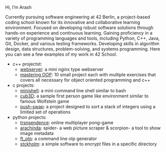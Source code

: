 Hi, I’m Arash

Currently pursuing software engineering at 42 Berlin, a project-based coding school known for its innovative and collaborative learning environment. Focused on developing robust software solutions through hands-on experience and continuous learning. Gaining proficiency in a variety of programming languages and tools, including Python, C++, Java, Git, Docker, and various testing frameworks. Developing skills in algorithm design, data structures, problem-solving, and systems programming. Here you can see a few examples of my work in 42 School.

- c++ projectst:
    - [webserver](https://github.com/arash039/webserv): a mini nginx type webserver
    - [mastering OOP](https://github.com/arash039/Mastering-OOP): 10 small project each with multiple exercises that covers all necessary for object oriented programming and c++ 
- c projects:
    - [minishell](https://github.com/arash039/minishell): a mini command line shell similar to bash
    - [cub3D](https://github.com/arash039/cub3D): a sample first person game like environment similar to famous Wolfstein game
    - [push-swap](https://github.com/arash039/push_swap): a project designed to sort a stack of integers using a limited set of operations
- python projects:
    - [trsnsendence](https://github.com/arash039/ft_transcendence): online multiplayer pong-game
    - [arachinda](https://github.com/arash039/python-projects/tree/main/arachnida): spider- a web picture scraper & scorpion- a tool to show image metadata
    - [ft_otp](https://github.com/arash039/python-projects/tree/main/ft_otp): a command line otp generator
    - [stckholm](https://github.com/arash039/python-projects/tree/main/stockholm): a simple software to encrypt files in a specific directory

<!---
arash039/arash039 is a ✨ special ✨ repository because its `README.md` (this file) appears on your GitHub profile.
You can click the Preview link to take a look at your changes.
--->
